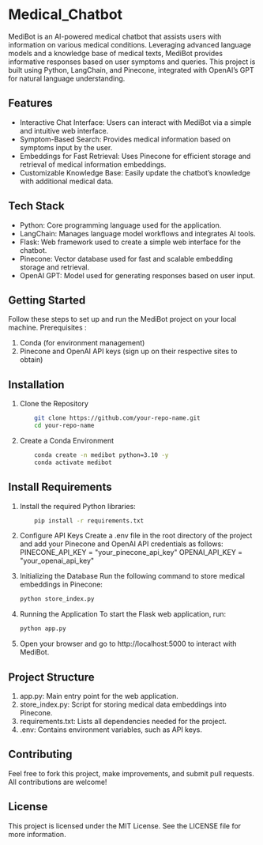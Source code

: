 # Medical_Chatbot

MediBot is an AI-powered medical chatbot that assists users with information on various medical conditions. Leveraging advanced language models and a knowledge base of medical texts, MediBot provides informative responses based on user symptoms and queries. This project is built using Python, LangChain, and Pinecone, integrated with OpenAI’s GPT for natural language understanding.


## Features

- Interactive Chat Interface: Users can interact with MediBot via a simple and intuitive web interface.
- Symptom-Based Search: Provides medical information based on symptoms input by the user.
- Embeddings for Fast Retrieval: Uses Pinecone for efficient storage and retrieval of medical information embeddings.
- Customizable Knowledge Base: Easily update the chatbot’s knowledge with additional medical data.

## Tech Stack

- Python: Core programming language used for the application.
- LangChain: Manages language model workflows and integrates AI tools.
- Flask: Web framework used to create a simple web interface for the chatbot.
- Pinecone: Vector database used for fast and scalable embedding storage and retrieval.
- OpenAI GPT: Model used for generating responses based on user input.

## Getting Started

Follow these steps to set up and run the MediBot project on your local machine.
Prerequisites : 
1. Conda (for environment management)
2. Pinecone and OpenAI API keys (sign up on their respective sites to obtain)


## Installation

1. Clone the Repository
    ```bash
        git clone https://github.com/your-repo-name.git
        cd your-repo-name
    ```

2. Create a Conda Environment
    ```bash
        conda create -n medibot python=3.10 -y
        conda activate medibot
    ```

## Install Requirements

1. Install the required Python libraries:
    ```bash
        pip install -r requirements.txt
    ```

2. Configure API Keys
     Create a .env file in the root directory of the project and add your Pinecone and OpenAI API credentials as follows:
        PINECONE_API_KEY = "your_pinecone_api_key"
        OPENAI_API_KEY = "your_openai_api_key"

3. Initializing the Database
    Run the following command to store medical embeddings in Pinecone:

    ```bash 
    python store_index.py
    ```

4. Running the Application
    To start the Flask web application, run:
    ```bash
    python app.py
    ```

5. Open your browser and go to http://localhost:5000 to interact with MediBot.


## Project Structure

1. app.py: Main entry point for the web application.
2. store_index.py: Script for storing medical data embeddings into Pinecone.
3. requirements.txt: Lists all dependencies needed for the project.
4. .env: Contains environment variables, such as API keys.

## Contributing

Feel free to fork this project, make improvements, and submit pull requests. All contributions are welcome!

## License

This project is licensed under the MIT License. See the LICENSE file for more information.
